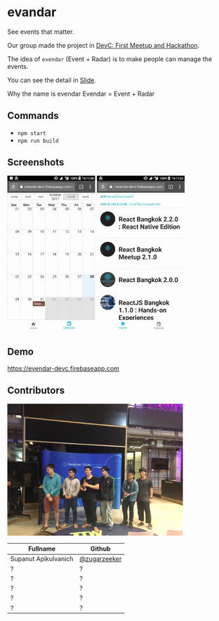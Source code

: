 # evandar
See events that matter.

Our group made the project in [DevC: First Meetup and Hackathon](https://www.facebook.com/events/148584322421822/).

The idea of `evendar` (Event + Radar) is to make people can manage the events.

You can see the detail in [Slide](https://docs.google.com/presentation/d/1z4A9jllOLAnGvwDE8gWHHYWLsnDwIVWPA3jTZltOlPE/edit?usp=sharing).

Why the name is evendar
Evendar = Event + Radar

## Commands
- `npm start`
- `npm run build`

## Screenshots
<img src="images/evendar-screenshot-1.jpg" data-canonical-src="images/evendar-screenshot-1.jpg" width="200" />
<img src="images/evendar-screenshot-2.jpg" data-canonical-src="images/evendar-screenshot-2.jpg" width="200" />

## Demo
https://evendar-devc.firebaseapp.com

## Contributors
<img src="images/evendar-team.jpg" data-canonical-src="images/evendar-team.jpg" width="400" />

Fullname | Github
------------ | -------------
Supanut Apikulvanich | [@zugarzeeker](https://github.com/zugarzeeker)
? | ?
? | ?
? | ?
? | ?
? | ?

